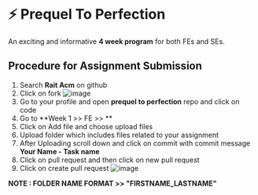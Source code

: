 # :zap: Prequel To Perfection
An exciting and informative **4 week program** for both FEs and SEs.

## Procedure for Assignment Submission
1. Search **Rait Acm** on github
2. Click on fork ![image](https://user-images.githubusercontent.com/83773945/118358032-a43d3d80-b59a-11eb-9c62-e633b8fca39e.png)
3. Go to your profile and open **prequel to perfection** repo and click on code
4. Go to **Week 1 >> FE >> **
5. Click on Add file and choose upload files
6. Upload folder which includes files related to your assignment
7. After Uploading scroll down and click on commit with commit message **Your Name - Task name**
8. Click on pull request and then click on new pull request 
9. Click on create pull request ![image](https://user-images.githubusercontent.com/83773945/118358339-f337a280-b59b-11eb-8162-317619988592.png)

**NOTE : FOLDER NAME FORMAT >> "FIRSTNAME_LASTNAME"**
